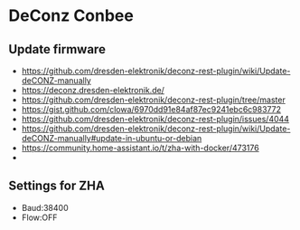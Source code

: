 # DeConz Conbee

## Update firmware
- https://github.com/dresden-elektronik/deconz-rest-plugin/wiki/Update-deCONZ-manually
- https://deconz.dresden-elektronik.de/
- https://github.com/dresden-elektronik/deconz-rest-plugin/tree/master
- https://gist.github.com/clowa/6970dd91e84af87ec9241ebc6c983772
- https://github.com/dresden-elektronik/deconz-rest-plugin/issues/4044
- https://github.com/dresden-elektronik/deconz-rest-plugin/wiki/Update-deCONZ-manually#update-in-ubuntu-or-debian
- https://community.home-assistant.io/t/zha-with-docker/473176
- 
## Settings for ZHA
- Baud:38400
- Flow:OFF
  
